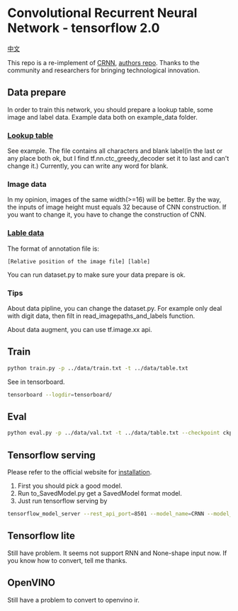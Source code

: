# Convolutional Recurrent Neural Network - tensorflow 2.0

[中文](./README-zh.md)

This repo is a re-implement of [CRNN](http://arxiv.org/abs/1507.05717), [authors repo](https://github.com/bgshih/crnn). Thanks to the community and researchers for bringing technological innovation.

## Data prepare

In order to train this network, you should prepare a lookup table, some image and label data. Example data both on example_data folder.

### [Lookup table](./example_data/table.txt)

See example. The file contains all characters and blank label(in the last or any place both ok, but I find tf.nn.ctc_greedy_decoder set it to last and can't change it.) Currently, you can write any word for blank.

### Image data

In my opinion, images of the same width(>=16) will be better. By the way, the inputs of image height must equals 32 because of CNN construction. If you want to change it, you have to change the construction of CNN.

### [Lable data](./example_data/annotation.txt)

The format of annotation file is:
```
[Relative position of the image file] [lable]
```

You can run dataset.py to make sure your data prepare is ok.

### Tips

About data pipline, you can change the dataset.py. For example only deal with digit data, then filt in read_imagepaths_and_labels function.

About data augment, you can use tf.image.xx api.

## Train

```bash
python train.py -p ../data/train.txt -t ../data/table.txt
```

See in tensorboard.

```bash
tensorboard --logdir=tensorboard/
```

## Eval

```bash
python eval.py -p ../data/val.txt -t ../data/table.txt --checkpoint ckpt/2019-10-08-15-02-28/
```

## Tensorflow serving

Please refer to the official website for [installation](https://www.tensorflow.org/tfx/serving/setup).

1. First you should pick a good model.
2. Run to_SavedModel.py get a SavedModel format model.
3. Just run tensorflow serving by 
```bash
tensorflow_model_server --rest_api_port=8501 --model_name=CRNN --model_base_path="/path/to/SavedModel/"
```

## Tensorflow lite

Still have problem. It seems not support RNN and None-shape input now. If you know how to convert, tell me thanks.

## OpenVINO

Still have a problem to convert to openvino ir.